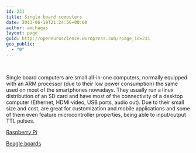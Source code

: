 ```yaml
---
id: 231
title: Single board computers
date: 2013-06-19T21:24:56+00:00
author: amchagas
layout: page
guid: http://openeuroscience.wordpress.com/?page_id=231
geo_public:
  - "0"
---
```

&nbsp;

Single board computers are small all-in-one computers, normally equipped with an ARM processor (due to their low power consumption) the same used on most of the smartphones nowadays. They usually run a linux distribution of an SD card and have most of the connectivity of a desktop computer (Ethernet, HDMI video, USB ports, audio out). Due to their small size and cost, are great for customization and mobile applications and some of them even feature microcontroller properties, being able to input/output TTL pulses.

[Raspberry Pi](http://openeuroscience.com/hardware-projects/computers/raspberry-pi/ "Raspberry Pi")

[Beagle boards](http://openeuroscience.com/hardware-projects/computers/the-beagles/ "The “Beagles”")
